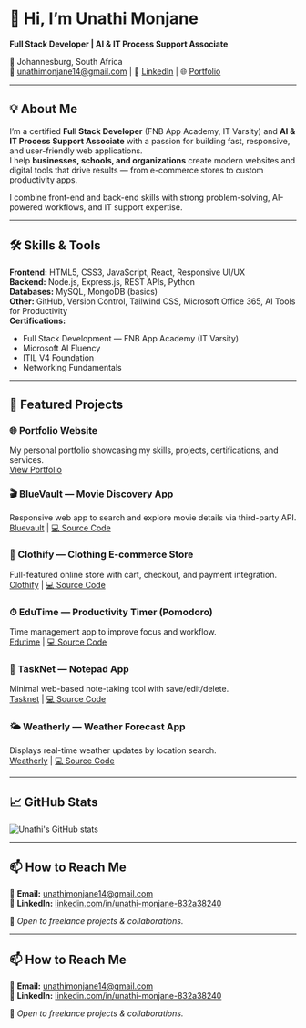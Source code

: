 # 👋 Hi, I’m Unathi Monjane  
**Full Stack Developer | AI & IT Process Support Associate**  

📍 Johannesburg, South Africa  
📧 [unathimonjane14@gmail.com](mailto:unathimonjane14@gmail.com) | 🔗 [LinkedIn](https://www.linkedin.com/in/unathi-monjane-832a38240) | 🌐 [Portfolio](https://Unathi-Monjane.github.io/unathi-monjane-portfolio)  

---

## 💡 About Me  
I’m a certified **Full Stack Developer** (FNB App Academy, IT Varsity) and **AI & IT Process Support Associate** with a passion for building fast, responsive, and user-friendly web applications.  
I help **businesses, schools, and organizations** create modern websites and digital tools that drive results — from e-commerce stores to custom productivity apps.  

I combine front-end and back-end skills with strong problem-solving, AI-powered workflows, and IT support expertise.  

---

## 🛠 Skills & Tools  
**Frontend:** HTML5, CSS3, JavaScript, React, Responsive UI/UX  
**Backend:** Node.js, Express.js, REST APIs, Python  
**Databases:** MySQL, MongoDB (basics)  
**Other:** GitHub, Version Control, Tailwind CSS, Microsoft Office 365, AI Tools for Productivity  
**Certifications:**  
- Full Stack Development — FNB App Academy (IT Varsity)  
- Microsoft AI Fluency  
- ITIL V4 Foundation  
- Networking Fundamentals  

---

## 🚀 Featured Projects  

### 🌐 Portfolio Website  
My personal portfolio showcasing my skills, projects, certifications, and services.  
[View Portfolio](https://yourusername.github.io/your-repo-name)  

### 🎬 BlueVault — Movie Discovery App  
Responsive web app to search and explore movie details via third-party API.  
[Bluevault](https://unathi-monjane.github.io/bluevault) | [💻 Source Code](https://github.com/Unathi-Monjane/bluevault)  

### 👕 Clothify — Clothing E-commerce Store  
Full-featured online store with cart, checkout, and payment integration.  
[Clothify](https://unathi-monjane.github.io/clothify) | [💻 Source Code](https://github.com/Unathi-Monjane/clothify)  

### ⏱ EduTime — Productivity Timer (Pomodoro)  
Time management app to improve focus and workflow.  
[Edutime](https://unathi-monjane.github.io/edutime) | [💻 Source Code](https://github.com/Unathi-Monjane/edutime)  

### 📝 TaskNet — Notepad App  
Minimal web-based note-taking tool with save/edit/delete.  
[Tasknet](https://unathi-monjane.github.io/tasknet) | [💻 Source Code](https://github.com/Unathi-Monjane/tasknet)  

### 🌤 Weatherly — Weather Forecast App  
Displays real-time weather updates by location search.  
[Weatherly](https://unathi-monjane.github.io/weatherly) | [💻 Source Code](https://github.com/Unathi-Monjane/weatherly)  

---

## 📈 GitHub Stats  
![Unathi's GitHub stats](https://github-readme-stats.vercel.app/api?username=Unathi-Monjane&show_icons=true&theme=radical)  

---

## 📫 How to Reach Me  
📧 **Email:** [unathimonjane14@gmail.com](mailto:unathimonjane14@gmail.com)  
🔗 **LinkedIn:** [linkedin.com/in/unathi-monjane-832a38240](https://www.linkedin.com/in/unathi-monjane-832a38240)  

💼 *Open to freelance projects & collaborations.*  


---

## 📫 How to Reach Me  
📧 **Email:** [unathimonjane14@gmail.com](mailto:unathimonjane14@gmail.com)  
🔗 **LinkedIn:** [linkedin.com/in/unathi-monjane-832a38240](https://www.linkedin.com/in/unathi-monjane-832a38240)  

💼 *Open to freelance projects & collaborations.*  

